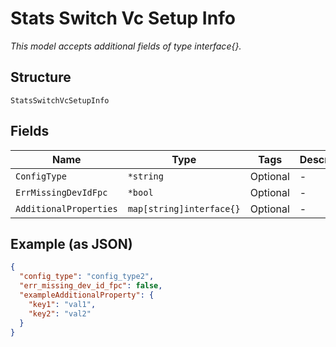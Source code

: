 
# Stats Switch Vc Setup Info

*This model accepts additional fields of type interface{}.*

## Structure

`StatsSwitchVcSetupInfo`

## Fields

| Name | Type | Tags | Description |
|  --- | --- | --- | --- |
| `ConfigType` | `*string` | Optional | - |
| `ErrMissingDevIdFpc` | `*bool` | Optional | - |
| `AdditionalProperties` | `map[string]interface{}` | Optional | - |

## Example (as JSON)

```json
{
  "config_type": "config_type2",
  "err_missing_dev_id_fpc": false,
  "exampleAdditionalProperty": {
    "key1": "val1",
    "key2": "val2"
  }
}
```

